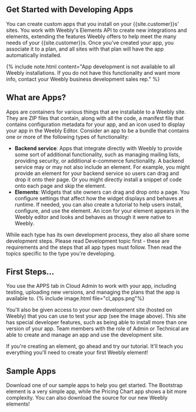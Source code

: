 ## Get Started with Developing Apps
You can create custom apps that you install on your {{site.customer}}s' sites. You work with Weebly's Elements API to create new integrations and elements, extending the features Weebly offers to help meet the many needs of your {{site.customer}}s. Once you've created your app, you associate it to a plan, and all sites with that plan will have the app automatically installed.

{% include note.html content="App development is not available to all Weebly installations. If you do not have this functionality and want more info, contact your Weebly business development sales rep." %}

## What are Apps?
​Apps are containers for various things that are installable to a Weebly site. They are ZIP files that contain, along with all the code, a manifest file that contains configuration metadata for your app, and an icon used to display your app in the Weebly Editor. Consider an app to be a bundle that contains one or more of the following types of functionality:
* **Backend service**: Apps that integrate directly with Weebly to provide some sort of additional functionality, such as managing mailing lists, providing security, or additional e-commerce functionality. A backend service may or may not also include an element. For example, you might provide an element for your backend service so users can drag and drop it onto their page. Or you might directly install a snippet of code onto each page and skip the element.
* **Elements**: Widgets that site owners can drag and drop onto a page. You configure settings that affect how the widget displays and behaves at runtime. If needed, you can also create a tutorial to help users install, configure, and use the element. An icon for your element appears in the Weebly editor and looks and behaves as though it were native to Weebly.

While each type has its own development process, they also all share some development steps. Please read Development topic first - these are requirements and the steps that all app types must follow. Then read the topics specific to the type you're developing.

## First Steps...

You use the APPS tab in Cloud Admin to work with your app, including testing, uploading new versions, and managing the plans that the app is available to.
{% include image.html file="cl_apps.png"%}

You'll also be given access to your own development site (hosted on Weebly) that you can use to test your app (see the image above). This site has special developer features, such as being able to install more than one version of your app. Team members with the role of Admin or Technical are able to create and manage an app and use the development site.

If you're creating an element, go ahead and try our tutorial. It'll teach you everything you'll need to create your first Weebly element!

## Sample Apps

Download one of our sample apps to help you get started. The Bootstrap element is a very simple app, while the Pricing Chart app shows a bit more complexity. You can also download the source for our new Weebly elements!